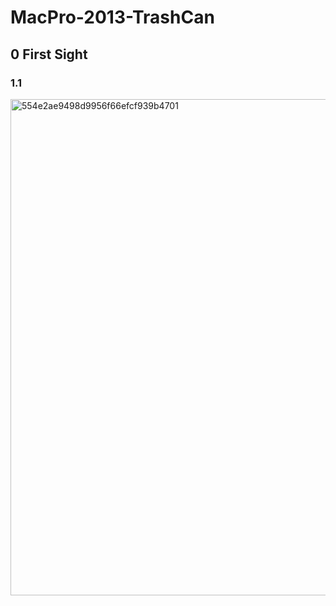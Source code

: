 # MacPro-2013-TrashCan
## 0 First Sight

### 1.1


<img width="794" alt="554e2ae9498d9956f66efcf939b4701" src="https://github.com/JJ-911/MacPro-2013-TrashCan/assets/120067899/c128b609-0be5-4547-848d-2f9cf5cabf07">
